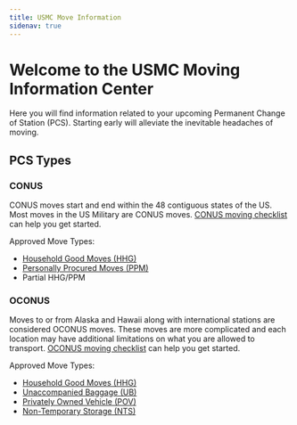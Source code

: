 ```yaml
---
title: USMC Move Information 
sidenav: true
---
```


# Welcome to the USMC Moving Information Center

Here you will find information related to your upcoming Permanent Change of Station (PCS). Starting early will alleviate the inevitable headaches of moving.

## PCS Types
### CONUS
  
CONUS moves start and end within the 48 contiguous states of the US. Most moves in the US Military are CONUS moves.  [CONUS moving checklist](./domestic-moving-checklist) can help you get started.
 
 Approved Move Types:
  - [Household Good Moves (HHG)](https://www.move.mil/entitlements)
  - [Personally Procured Moves (PPM)](./personally-procured-move)
  - Partial HHG/PPM
        
     
### OCONUS
  
Moves to or from Alaska and Hawaii along with international stations are considered OCONUS moves. These moves are more complicated and each location may have additional limitations on what you are allowed to transport. [OCONUS moving checklist](./international-moving-checklist) can help you get started.

Approved Move Types:
   - [Household Good Moves (HHG)](https://www.move.mil/entitlements/)
   - [Unaccompanied Baggage (UB)](./unaccompanied-baggage)
   - [Privately Owned Vehicle (POV)](./privately-owned-vehicle)
   - [Non-Temporary Storage (NTS)](./non-temporary-storage)
